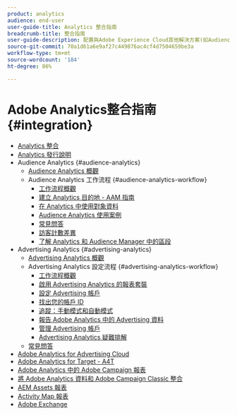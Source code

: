 ```yaml
---
product: analytics
audience: end-user
user-guide-title: Analytics 整合指南
breadcrumb-title: 整合指南
user-guide-description: 配置與Adobe Experience Cloud其他解決方案(如Audience Manager和Advertising Cloud)的整合。
source-git-commit: 70a1d61a6e9af27c449876ac4cf4d7504659be3a
workflow-type: tm+mt
source-wordcount: '184'
ht-degree: 86%

---
```



# Adobe Analytics整合指南 {#integration}

+ [Analytics 整合](home.md)
+ [Analytics 發行說明](https://experienceleague.adobe.com/docs/analytics/release-notes/latest.html)
+ Audience Analytics {#audience-analytics}
   + [Audience Analytics 概觀](c-audience-analytics/mc-audiences-aam.md)
   + Audience Analytics 工作流程 {#audience-analytics-workflow}
      + [工作流程概觀](c-audience-analytics/c-workflow/audiences-workflow.md)
      + [建立 Analytics 目的地 - AAM 指南](https://experienceleague.adobe.com/docs/audience-manager/user-guide/features/destinations/experience-cloud-destinations/create-analytics-destination.html?lang=zh-Hant)
      + [在 Analytics 中使用對象資料](c-audience-analytics/c-workflow/use-audience-data-analytics.md)
      + [Audience Analytics 使用案例](c-audience-analytics/aam-audience-use-cases.md)
      + [常見問答](c-audience-analytics/mc-audiences-faqs.md)
      + [訪客計數差異](c-audience-analytics/visitor-count-reconciliation.md)
      + [了解 Analytics 和 Audience Manager 中的區段](c-audience-analytics/aam-analytics-segments.md)
+ Advertising Analytics {#advertising-analytics}
   + [Advertising Analytics 概觀](c-advertising-analytics/overview.md)
   + Advertising Analytics 設定流程 {#advertising-analytics-workflow}
      + [工作流程概觀](c-advertising-analytics/c-adanalytics-workflow/aa-workflow.md)
      + [啟用 Advertising Analytics 的報表套裝](c-advertising-analytics/c-adanalytics-workflow/aa-provision-rs.md)
      + [設定 Advertising 帳戶](c-advertising-analytics/c-adanalytics-workflow/aa-create-ad-account.md)
      + [找出您的帳戶 ID](c-advertising-analytics/c-adanalytics-workflow/aa-locate-account-id.md)
      + [追蹤：手動模式和自動模式](c-advertising-analytics/c-adanalytics-workflow/aa-manual-vs-automatic-tracking.md)
      + [報告 Adobe Analytics 中的 Advertising 資料](c-advertising-analytics/c-adanalytics-workflow/aa-report-ad-data-an.md)
      + [管理 Advertising 帳戶](c-advertising-analytics/c-adanalytics-workflow/aa-manage-ad-accounts.md)
      + [Advertising Analytics 疑難排解](c-advertising-analytics/c-adanalytics-workflow/aa-troubleshooting.md)
   + [常見問答](c-advertising-analytics/aa-faq.md)
+ [Adobe Analytics for Advertising Cloud](https://experienceleague.adobe.com/docs/advertising-cloud/integrations/analytics/overview.html?lang=zh-Hant)
+ [Adobe Analytics for Target - A4T](https://experienceleague.adobe.com/docs/target/using/integrate/a4t/a4t.html?lang=zh-Hant)
+ [Adobe Analytics 中的 Adobe Campaign 報表](adobe-campaign.md)
+ [將 Adobe Analytics 資料和 Adobe Campaign Classic 整合](analytics-to-campaign-classic.md)
+ [AEM Assets 報表](aem-assets-reporting.md)
+ [Activity Map 報表](activitmap-reporting.md)
+ [Adobe Exchange](https://www.adobeexchange.com/experiencecloud.analytics.html#product)
